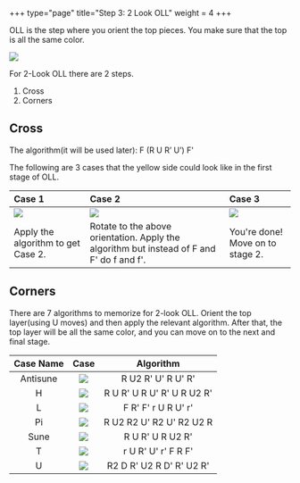 +++
type="page"
title="Step 3: 2 Look OLL"
weight = 4
+++

OLL is the step where you orient the top pieces. You make sure that the top is all the same color.

![](/images/bgm/bgm_OLL_dia_1.png)

For 2-Look OLL there are 2 steps.

1. Cross
2. Corners
## Cross
The algorithm(it will be used later): F (R U R’ U’) F'

The following are 3 cases that the yellow side could look like in the first stage of OLL.

|Case 1|Case 2|Case 3|
|:-|:-|:-|
|![](/images/bgm/bgm_OLL_stage_1_case_1.png)|![](/images/bgm/bgm_OLL_stage_1_case_2.png)|![](/images/bgm/bgm_OLL_stage_1_case_3.png)|
|Apply the algorithm to get Case 2.|Rotate to the above orientation. Apply the algorithm but instead of F and F' do f and f'.|You're done! Move on to stage 2.|

## Corners
There are 7 algorithms to memorize for 2-look OLL.  Orient the top layer(using U moves) and then apply the relevant algorithm. After that, the top layer will be all the same color, and you can move on to the next and final stage.

|Case Name|Case|Algorithm|
|:-:|:-:|:-:|
|Antisune|![](/images/bgm/bgm_OLL_stage_2_antisune.png)|R U2 R' U' R U' R'|
|H|![](/images/bgm/bgm_OLL_stage_2_H.png)|R U R' U R U' R' U R U2 R'|
|L|![](/images/bgm/bgm_OLL_stage_2_L.png)|F R' F' r U R U' r'|
|Pi|![](/images/bgm/bgm_OLL_stage_2_Pi.png)|R U2 R2 U' R2 U' R2 U2 R|
|Sune|![](/images/bgm/bgm_OLL_stage_2_sune.png)|R U R' U R U2 R'|
|T|![](/images/bgm/bgm_OLL_stage_2_T.png)|r U R' U' r' F R F'|
|U|![](/images/bgm/bgm_OLL_stage_2_U.png)|R2 D R' U2 R D' R' U2 R'|